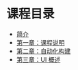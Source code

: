 # 课程目录

- [简介](README.md)
- [第一章：课程说明](task01.md)
- [第二章：自动化构建](task02.md)
- [第三章：UI 概述](task03.md)
